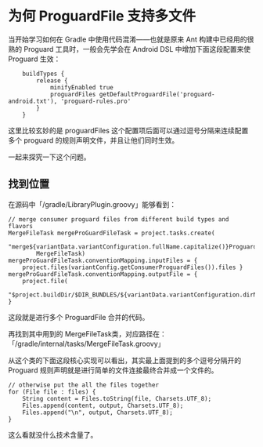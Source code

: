 # 为何 ProguardFile 支持多文件

当开始学习如何在 Gradle 中使用代码混淆——也就是原来 Ant 构建中已经用的很熟的 Proguard 工具时，一般会先学会在 Android DSL 中增加下面这段配置来使 Proguard 生效：

``` 
    buildTypes {
        release {
            minifyEnabled true
            proguardFiles getDefaultProguardFile('proguard-android.txt'), 'proguard-rules.pro'
        }
    }
```

这里比较玄妙的是 proguardFiles 这个配置项后面可以通过逗号分隔来连续配置多个 proguard 的规则声明文件，并且让他们同时生效。

一起来探究一下这个问题。

## 找到位置

在源码中「/gradle/LibraryPlugin.groovy」能够看到：

``` 
// merge consumer proguard files from different build types and flavors
MergeFileTask mergeProGuardFileTask = project.tasks.create(
        "merge${variantData.variantConfiguration.fullName.capitalize()}ProguardFiles",
        MergeFileTask)
mergeProGuardFileTask.conventionMapping.inputFiles = {
    project.files(variantConfig.getConsumerProguardFiles()).files }
mergeProGuardFileTask.conventionMapping.outputFile = {
    project.file(
            "$project.buildDir/$DIR_BUNDLES/${variantData.variantConfiguration.dirName}/$LibraryBundle.FN_PROGUARD_TXT")
}
```

这段就是进行多个 ProguardFile 合并的代码。

再找到其中用到的 MergeFileTask类，对应路径在：「/gradle/internal/tasks/MergeFileTask.groovy」

从这个类的下面这段核心实现可以看出，其实最上面提到的多个逗号分隔开的 Proguard 规则声明就是进行简单的文件连接最终合并成一个文件的。

``` 
// otherwise put the all the files together
for (File file : files) {
    String content = Files.toString(file, Charsets.UTF_8);
    Files.append(content, output, Charsets.UTF_8);
    Files.append("\n", output, Charsets.UTF_8);
}
```

这么看就没什么技术含量了。

